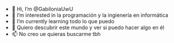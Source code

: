 - 👋 Hi, I’m @GabiloniaUwU
- 👀 I’m interested in la programación y la ingienería en informática
- 🌱 I’m currently learning todo lo que puedo
- 💞️ Quiero descubrir este mundo y ver si puedo hacer algo en él
- 📫 No creo ue quieras buscarme tbh

<!---
GabiloniaUwU/GabiloniaUwU is a ✨ special ✨ repository because its `README.md` (this file) appears on your GitHub profile.
You can click the Preview link to take a look at your changes.
--->
